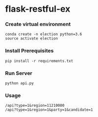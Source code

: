# flask-restful-ex

### Create virtual environment
	conda create -n election python=3.6
	source activate election

### Install Prerequisites
	pip install -r requirements.txt

### Run Server
	python api.py

### Usage
	/api?type=1&region=11210000
	/api?type=1&region=1&party=1&candidate=1
